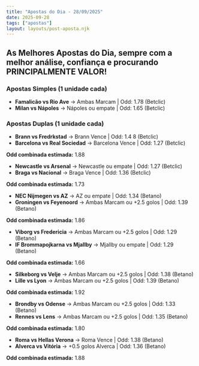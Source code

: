 ```yaml
---
title: "Apostas do Dia - 28/09/2025"
date: 2025-09-28
tags: ["apostas"]
layout: layouts/post-aposta.njk
---
```


## As Melhores Apostas do Dia, sempre com a melhor análise, confiança e procurando PRINCIPALMENTE VALOR!

### Apostas Simples (1 unidade cada)

- **Famalicão vs Rio Ave** → Ambas Marcam | Odd: 1.78 (Betclic) 
- **Milan vs Nápoles** → Nápoles ou empate | Odd: 1.65 (Betclic) 


### Apostas Duplas (1 unidade cada)

- **Brann vs Fredrkstad** → Brann Vence | Odd: 1.4 8 (Betclic) 
- **Barcelona vs Real Sociedad** → Barcelona Vence | Odd: 1.27 (Betclic) 

**Odd combinada estimada:** 1.88 

- **Newcastle vs Arsenal** → Newcastle ou empate | Odd: 1.27 (Betclic) 
- **Braga vs Nacional** → Braga Vence | Odd: 1.36 (Betclic) 

**Odd combinada estimada:** 1.73

- **NEC Nijmegen vs AZ** → AZ ou empate | Odd: 1.34 (Betano) 
- **Groningen vs Feyenoord** → Ambas Marcam ou +2.5 golos | Odd: 1.39 (Betano) 

**Odd combinada estimada:** 1.86

- **Viborg vs Fredericia** → Ambas Marcam ou +2.5 golos | Odd: 1.29 (Betano) 
- **IF Brommapojkarna vs Mjallby** → Mjallby ou empate | Odd: 1.29 (Betano) 

**Odd combinada estimada:** 1.66

- **Silkeborg vs Velje** → Ambas Marcam ou +2.5 golos | Odd: 1.38 (Betano) 
- **Lille vs Lyon** → Ambas Marcam ou +2.5 golos | Odd: 1.39 (Betano) 

**Odd combinada estimada:** 1.92

- **Brondby vs Odense** → Ambas Marcam ou +2.5 golos | Odd: 1.33 (Betano) 
- **Rennes vs Lens** → Ambas Marcam ou +2.5 golos | Odd: 1.35 (Betano) 

**Odd combinada estimada:** 1.80

- **Roma vs Hellas Verona** → Roma Vence | Odd: 1.38 (Betano) 
- **Alverca vs Vitória** → +0.5 golos Alverca | Odd: 1.36 (Betano) 

**Odd combinada estimada:** 1.88
